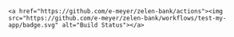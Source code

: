     <a href="https://github.com/e-meyer/zelen-bank/actions"><img src="https://github.com/e-meyer/zelen-bank/workflows/test-my-app/badge.svg" alt="Build Status"></a>
